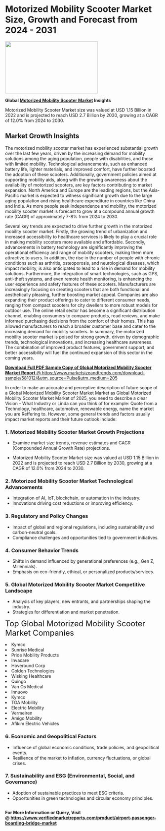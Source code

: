 <H1>Motorized Mobility Scooter Market Size, Growth and Forecast from 2024 - 2031</H1><img class="aligncenter size-medium wp-image-584254" src="https://thirdeyenews.in/wp-content/uploads/2024/09/Global-Market-Research-300x168.jpeg" alt="" width="300" height="168" /><p><strong>Global&nbsp;<a href="https://www.marketsizeandtrends.com/download-sample/581012/&amp;utm_source=Pulse&amp;utm_medium=205">Motorized Mobility Scooter Market</a> Insights</strong></p><p>Motorized Mobility Scooter Market size was valued at USD 1.15 Billion in 2022 and is projected to reach USD 2.7 Billion by 2030, growing at a CAGR of 12.0% from 2024 to 2030.</p><p><h2>Market Growth Insights</h2> <p>The motorized mobility scooter market has experienced substantial growth over the last few years, driven by the increasing demand for mobility solutions among the aging population, people with disabilities, and those with limited mobility. Technological advancements, such as enhanced battery life, lighter materials, and improved comfort, have further boosted the adoption of these scooters. Additionally, government policies aimed at supporting mobility aids, along with the growing awareness about the availability of motorized scooters, are key factors contributing to market expansion. North America and Europe are the leading regions, but the Asia-Pacific market is expected to witness significant growth due to the large aging population and rising healthcare expenditure in countries like China and India. As more people seek independence and mobility, the motorized mobility scooter market is forecast to grow at a compound annual growth rate (CAGR) of approximately 7-8% from 2024 to 2030.</p> <p><a href="javascript:void(0)"></a></p> <p>Several key trends are expected to drive further growth in the motorized mobility scooter market. Firstly, the growing trend of urbanization and increased accessibility to healthcare services is likely to play a crucial role in making mobility scooters more available and affordable. Secondly, advancements in battery technology are significantly improving the operational efficiency and range of mobility scooters, making them more attractive to users. In addition, the rise in the number of people with chronic conditions such as arthritis, osteoporosis, and neurological diseases, which impact mobility, is also anticipated to lead to a rise in demand for mobility solutions. Furthermore, the integration of smart technologies, such as GPS, anti-theft systems, and even remote health monitoring, is enhancing the user experience and safety features of these scooters. Manufacturers are increasingly focusing on creating scooters that are both functional and aesthetically pleasing, further boosting market appeal. Companies are also expanding their product offerings to cater to different consumer needs, ranging from compact scooters for city dwellers to more robust models for outdoor use. The online retail sector has become a significant distribution channel, enabling consumers to compare products, read reviews, and make informed purchasing decisions from the comfort of their homes. This has allowed manufacturers to reach a broader customer base and cater to the increasing demand for mobility scooters. In summary, the motorized mobility scooter market is poised for strong growth, driven by demographic trends, technological innovations, and increasing healthcare awareness. The combination of improved product features, government support, and better accessibility will fuel the continued expansion of this sector in the coming years.</p> <p><a href="javascript:void(0)"></p><p><span class=""><strong>Download Full PDF Sample Copy of Global Motorized Mobility Scooter Market Report</strong> @ <a href="https://www.marketsizeandtrends.com/download-sample/581012/&amp;utm_source=Pulse&amp;utm_medium=205" target="_blank">https://www.marketsizeandtrends.com/download-sample/581012/&amp;utm_source=Pulse&amp;utm_medium=205</a></span></p><p>In order to make an accurate and perceptive description of future scope of a Global&nbsp;Motorized Mobility Scooter Market Market as Global&nbsp;Motorized Mobility Scooter Market Market of 2025, you need to describe a clear Vision &ndash; What Industry or Linda can you think of for example: Quote from a Technology, healthcare, automotive, renewable energy, name the market you are Reffering to. However, some general trends and factors usually impact market reports and their future outlook include:</p><h3>1.&nbsp;<strong>Motorized Mobility Scooter Market Growth Projections</strong></h3><ul><li>Examine market size trends, revenue estimates and CAGR (Compounded Annual Growth Rate) projections.</li><li><p>Motorized Mobility Scooter Market size was valued at USD 1.15 Billion in 2022 and is projected to reach USD 2.7 Billion by 2030, growing at a CAGR of 12.0% from 2024 to 2030.</p></li></ul><h3>2.&nbsp;<strong>Motorized Mobility Scooter Market Technological Advancements</strong></h3><ul><li>Integration of AI, IoT, blockchain, or automation in the industry.</li><li>Innovations driving cost reductions or improving efficiency.</li></ul><h3>3.&nbsp;<strong>Regulatory and Policy Changes</strong></h3><ul><li>Impact of global and regional regulations, including sustainability and carbon-neutral goals.</li><li>Compliance challenges and opportunities tied to government initiatives.</li></ul><h3>4.&nbsp;<strong>Consumer Behavior Trends</strong></h3><ul><li>Shifts in demand influenced by generational preferences (e.g., Gen Z, Millennials).</li><li>Emphasis on eco-friendly, ethical, or personalized products/services.</li></ul><h3>5.&nbsp;<strong>Global Motorized Mobility Scooter Market Competitive Landscape</strong></h3><ul><li>Analysis of key players, new entrants, and partnerships shaping the industry.</li><li>Strategies for differentiation and market penetration.</li></ul><p data-pm-slice="1 1 []"><span style="color: inherit; font-family: inherit; font-size: 25px;">Top Global Motorized Mobility Scooter Market Companies</span></p><div class="" data-test-id=""><p><li>Kymco</li><li> Sunrise Medical</li><li> Pride Mobility Products</li><li> Invacare</li><li> Hoveround Corp</li><li> Golden Technologies</li><li> Wisking Healthcare</li><li> Quingo</li><li> Van Os Medical</li><li> Innuovo</li><li> Kymco</li><li> TGA Mobility</li><li> Electric Mobility</li><li> Vermeiren</li><li> Amigo Mobility</li><li> Afikim Electric Vehicles</li></p></div><h3>6.&nbsp;<strong>Economic and Geopolitical Factors</strong></h3><ul><li>Influence of global economic conditions, trade policies, and geopolitical events.</li><li>Resilience of the market to inflation, currency fluctuations, or global crises.</li></ul><h3>7.&nbsp;<strong>Sustainability and ESG (Environmental, Social, and Governance)</strong></h3><ul><li>Adoption of sustainable practices to meet ESG criteria.</li><li>Opportunities in green technologies and circular economy principles.</li></ul><h2><strong style="font-size: 14px;">For More Information or Query, Visit @&nbsp;</strong><a style="background-color: #ffffff; font-size: 14px;" href="https://www.marketsizeandtrends.com/report/motorized-mobility-scooter-market/" target="_blank">https://www.verifiedmarketreports.com/product/airport-passenger-boarding-bridge-market</a></h2>
